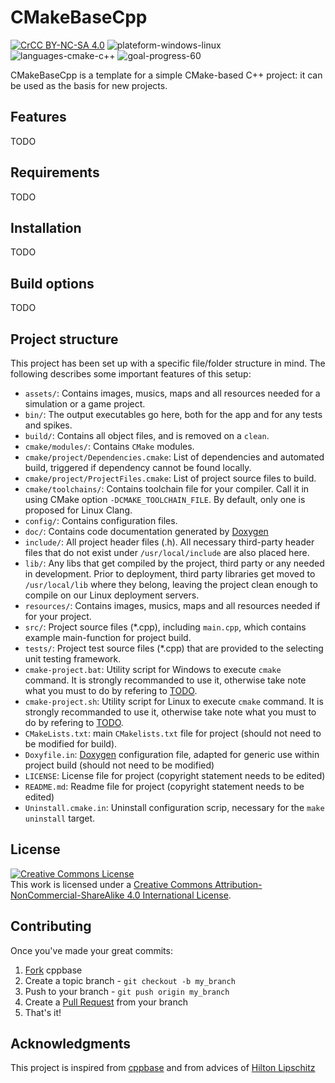 # CMakeBaseCpp
<a rel="license" href="http://creativecommons.org/licenses/by-nc-sa/4.0/"><img alt="CrCC BY-NC-SA 4.0" src="https://img.shields.io/badge/license-CC%20BY--NC--SA%204.0-brightgreen.svg"/></a> <img alt="plateform-windows-linux" src="https://img.shields.io/badge/platform-windows%20%7C%20linux-lightgrey.svg"/> <img alt="languages-cmake-c++" src="https://img.shields.io/badge/languages-CMake%20%7C%20C%2B%2B-blue.svg"/> <img alt="goal-progress-60" src="https://img.shields.io/badge/goal%20progress-60%25-orange.svg"/>

CMakeBaseCpp is a template for a simple CMake-based C++ project: it can be used as the basis for new projects. 

## Features
TODO

## Requirements
TODO

## Installation
TODO

## Build options
TODO

## Project structure
This project has been set up with a specific file/folder structure in mind. The following describes some important features of this setup:
  - `assets/`: Contains images, musics, maps and all resources needed for a simulation or a game project.
  - `bin/`: The output executables go here, both for the app and for any tests and spikes.
  - `build/`: Contains all object files, and is removed on a `clean`.
  - `cmake/modules/`: Contains `CMake` modules.
  - `cmake/project/Dependencies.cmake`: List of dependencies and automated build, triggered if dependency cannot be found locally.
  - `cmake/project/ProjectFiles.cmake`: List of project source files to build.
  - `cmake/toolchains/`: Contains toolchain file for your compiler. Call it in using CMake option `-DCMAKE_TOOLCHAIN_FILE`. By default, only one is proposed for Linux Clang.
  - `config/`: Contains configuration files.
  - `doc/`: Contains code documentation generated by [Doxygen](http://www.doxygen.org "Doxygen homepage")
  - `include/`: All project header files (.h). All necessary third-party header files that do not exist under `/usr/local/include` are also placed here.
  - `lib/`: Any libs that get compiled by the project, third party or any needed in development. Prior to deployment, third party libraries get moved to `/usr/local/lib` where they belong, leaving the project clean enough to compile on our Linux deployment servers.
  - `resources/`: Contains images, musics, maps and all resources needed if for your project.
  - `src/`: Project source files (*.cpp), including `main.cpp`, which contains example main-function for project build.
  - `tests/`: Project test source files (*.cpp) that are provided to the selecting unit testing framework.
  - `cmake-project.bat`: Utility script for Windows to execute `cmake` command. It is strongly recommanded to use it, otherwise take note what you must to do by refering to [TODO](TODO).
  - `cmake-project.sh`: Utility script for Linux to execute `cmake` command. It is strongly recommanded to use it, otherwise take note what you must to do by refering to [TODO](TODO).
  - `CMakeLists.txt`: main `CMakelists.txt` file for project (should not need to be modified for build).
  - `Doxyfile.in`: [Doxygen](http://www.doxygen.org "Doxygen homepage") configuration file, adapted for generic use within project build (should not need to be modified)
  - `LICENSE`: License file for project (copyright statement needs to be edited)
  - `README.md`: Readme file for project (copyright statement needs to be edited)
  - `Uninstall.cmake.in`: Uninstall configuration scrip, necessary for the `make uninstall` target.
  
## License
<a rel="license" href="http://creativecommons.org/licenses/by-nc-sa/4.0/"><img alt="Creative Commons License" style="border-width:0" src="https://i.creativecommons.org/l/by-nc-sa/4.0/88x31.png" /></a><br />This work is licensed under a <a rel="license" href="http://creativecommons.org/licenses/by-nc-sa/4.0/">Creative Commons Attribution-NonCommercial-ShareAlike 4.0 International License</a>.

## Contributing
Once you've made your great commits:

  1. [Fork](https://github.com/JosephGarnier/cmake-base-cpp/fork) cppbase
  2. Create a topic branch - `git checkout -b my_branch`
  3. Push to your branch - `git push origin my_branch`
  4. Create a [Pull Request](http://help.github.com/pull-requests/) from your branch
  5. That's it!

## Acknowledgments
This project is inspired from [cppbase](https://github.com/kartikkumar/cppbase) and from advices of [Hilton Lipschitz](https://hiltmon.com/blog/2013/07/03/a-simple-c-plus-plus-project-structure/)
